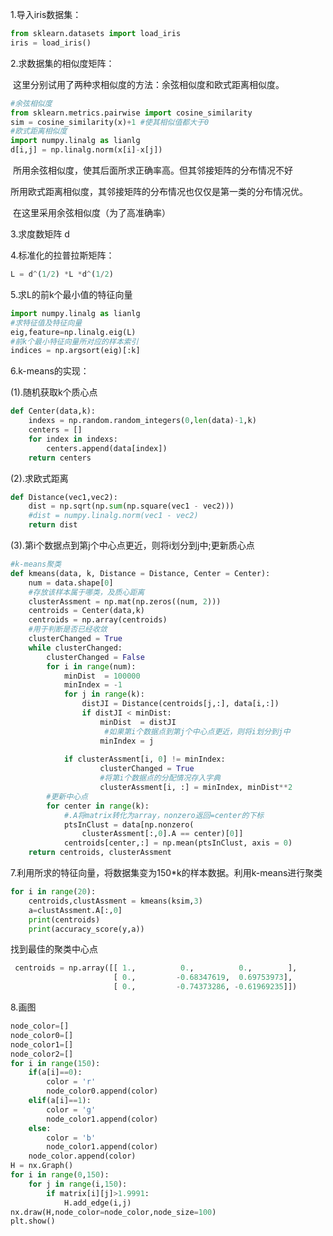 1.导入iris数据集：

```python
from sklearn.datasets import load_iris
iris = load_iris()
```

2.求数据集的相似度矩阵：

​	这里分别试用了两种求相似度的方法：余弦相似度和欧式距离相似度。

```python
#余弦相似度
from sklearn.metrics.pairwise import cosine_similarity
sim = cosine_similarity(x)+1 #使其相似值都大于0
#欧式距离相似度
import numpy.linalg as lianlg
d[i,j] = np.linalg.norm(x[i]-x[j])  
```

​	所用余弦相似度，使其后面所求正确率高。但其邻接矩阵的分布情况不好

​	所用欧式距离相似度，其邻接矩阵的分布情况也仅仅是第一类的分布情况优。

​	在这里采用余弦相似度（为了高准确率）

3.求度数矩阵 d

4.标准化的拉普拉斯矩阵：

```Python
L = d^(1/2) *L *d^(1/2)
```

5.求L的前k个最小值的特征向量

```python
import numpy.linalg as lianlg
#求特征值及特征向量
eig,feature=np.linalg.eig(L)
#前k个最小特征向量所对应的样本索引
indices = np.argsort(eig)[:k]
```

6.k-means的实现：

  (1).随机获取k个质心点

```python
def Center(data,k):
    indexs = np.random.random_integers(0,len(data)-1,k)
    centers = []
    for index in indexs:
        centers.append(data[index])
    return centers
```

  (2).求欧式距离

```python
def Distance(vec1,vec2):
    dist = np.sqrt(np.sum(np.square(vec1 - vec2)))
    #dist = numpy.linalg.norm(vec1 - vec2)  
    return dist
```

  (3).第i个数据点到第j个中心点更近，则将i划分到j中;更新质心点

```python
#k-means聚类
def kmeans(data, k, Distance = Distance, Center = Center):
    num = data.shape[0]
    #存放该样本属于哪类，及质心距离
    clusterAssment = np.mat(np.zeros((num, 2)))
    centroids = Center(data,k)
    centroids = np.array(centroids)   
    #用于判断是否已经收敛
    clusterChanged = True
    while clusterChanged:
        clusterChanged = False
        for i in range(num):
            minDist  = 100000
            minIndex = -1 
            for j in range(k):
                distJI = Distance(centroids[j,:], data[i,:])
                if distJI < minDist:
                    minDist  = distJI
                     #如果第i个数据点到第j个中心点更近，则将i划分到j中
                    minIndex = j 
                    
            if clusterAssment[i, 0] != minIndex:
                    clusterChanged = True
                    #将第i个数据点的分配情况存入字典
                    clusterAssment[i, :] = minIndex, minDist**2 
        #更新中心点
        for center in range(k):
            #.A将matrix转化为array，nonzero返回=center的下标
            ptsInClust = data[np.nonzero(
                clusterAssment[:,0].A == center)[0]] 
            centroids[center,:] = np.mean(ptsInClust, axis = 0)
    return centroids, clusterAssment        
```

7.利用所求的特征向量，将数据集变为150*k的样本数据。利用k-means进行聚类

```python
for i in range(20):
    centroids,clustAssment = kmeans(ksim,3)
    a=clustAssment.A[:,0]
    print(centroids)
    print(accuracy_score(y,a))
```

找到最佳的聚类中心点

```python
 centroids = np.array([[ 1.,          0.,          0.,        ],
                       [ 0.,         -0.68347619,  0.69753973],
                       [ 0.,         -0.74373286, -0.61969235]])
```

8.画图

```Python
node_color=[]
node_color0=[]
node_color1=[]
node_color2=[]
for i in range(150):
    if(a[i]==0):
        color = 'r'
        node_color0.append(color)
    elif(a[i]==1):
        color = 'g'
        node_color1.append(color)
    else:
        color = 'b'
        node_color1.append(color)
    node_color.append(color)
H = nx.Graph()
for i in range(0,150):
    for j in range(i,150):
        if matrix[i][j]>1.9991:
            H.add_edge(i,j)
nx.draw(H,node_color=node_color,node_size=100)
plt.show() 
```


